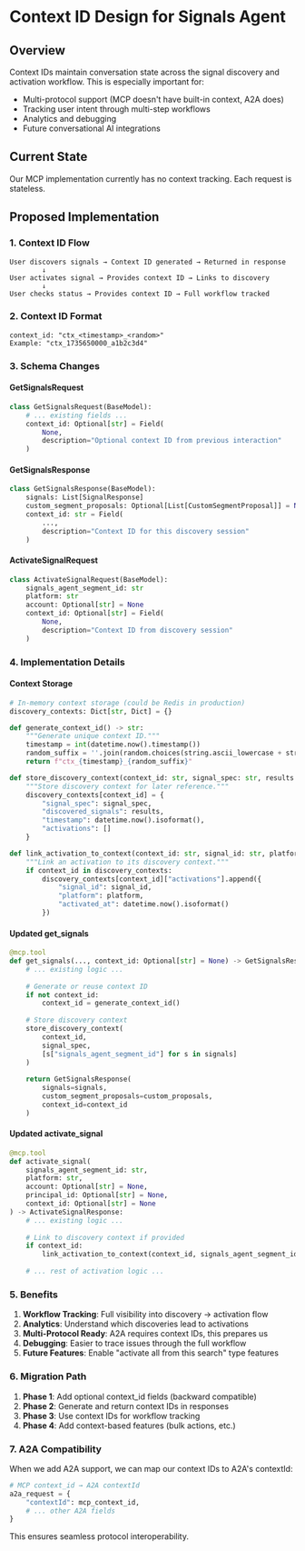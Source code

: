 # Context ID Design for Signals Agent

## Overview

Context IDs maintain conversation state across the signal discovery and activation workflow. This is especially important for:
- Multi-protocol support (MCP doesn't have built-in context, A2A does)
- Tracking user intent through multi-step workflows
- Analytics and debugging
- Future conversational AI integrations

## Current State

Our MCP implementation currently has no context tracking. Each request is stateless.

## Proposed Implementation

### 1. Context ID Flow

```
User discovers signals → Context ID generated → Returned in response
        ↓
User activates signal → Provides context ID → Links to discovery
        ↓
User checks status → Provides context ID → Full workflow tracked
```

### 2. Context ID Format

```
context_id: "ctx_<timestamp>_<random>"
Example: "ctx_1735650000_a1b2c3d4"
```

### 3. Schema Changes

#### GetSignalsRequest
```python
class GetSignalsRequest(BaseModel):
    # ... existing fields ...
    context_id: Optional[str] = Field(
        None,
        description="Optional context ID from previous interaction"
    )
```

#### GetSignalsResponse
```python
class GetSignalsResponse(BaseModel):
    signals: List[SignalResponse]
    custom_segment_proposals: Optional[List[CustomSegmentProposal]] = None
    context_id: str = Field(
        ...,
        description="Context ID for this discovery session"
    )
```

#### ActivateSignalRequest
```python
class ActivateSignalRequest(BaseModel):
    signals_agent_segment_id: str
    platform: str
    account: Optional[str] = None
    context_id: Optional[str] = Field(
        None,
        description="Context ID from discovery session"
    )
```

### 4. Implementation Details

#### Context Storage
```python
# In-memory context storage (could be Redis in production)
discovery_contexts: Dict[str, Dict] = {}

def generate_context_id() -> str:
    """Generate unique context ID."""
    timestamp = int(datetime.now().timestamp())
    random_suffix = ''.join(random.choices(string.ascii_lowercase + string.digits, k=8))
    return f"ctx_{timestamp}_{random_suffix}"

def store_discovery_context(context_id: str, signal_spec: str, results: List[str]):
    """Store discovery context for later reference."""
    discovery_contexts[context_id] = {
        "signal_spec": signal_spec,
        "discovered_signals": results,
        "timestamp": datetime.now().isoformat(),
        "activations": []
    }

def link_activation_to_context(context_id: str, signal_id: str, platform: str):
    """Link an activation to its discovery context."""
    if context_id in discovery_contexts:
        discovery_contexts[context_id]["activations"].append({
            "signal_id": signal_id,
            "platform": platform,
            "activated_at": datetime.now().isoformat()
        })
```

#### Updated get_signals
```python
@mcp.tool
def get_signals(..., context_id: Optional[str] = None) -> GetSignalsResponse:
    # ... existing logic ...
    
    # Generate or reuse context ID
    if not context_id:
        context_id = generate_context_id()
    
    # Store discovery context
    store_discovery_context(
        context_id,
        signal_spec,
        [s["signals_agent_segment_id"] for s in signals]
    )
    
    return GetSignalsResponse(
        signals=signals,
        custom_segment_proposals=custom_proposals,
        context_id=context_id
    )
```

#### Updated activate_signal
```python
@mcp.tool
def activate_signal(
    signals_agent_segment_id: str,
    platform: str,
    account: Optional[str] = None,
    principal_id: Optional[str] = None,
    context_id: Optional[str] = None
) -> ActivateSignalResponse:
    # ... existing logic ...
    
    # Link to discovery context if provided
    if context_id:
        link_activation_to_context(context_id, signals_agent_segment_id, platform)
    
    # ... rest of activation logic ...
```

### 5. Benefits

1. **Workflow Tracking**: Full visibility into discovery → activation flow
2. **Analytics**: Understand which discoveries lead to activations
3. **Multi-Protocol Ready**: A2A requires context IDs, this prepares us
4. **Debugging**: Easier to trace issues through the full workflow
5. **Future Features**: Enable "activate all from this search" type features

### 6. Migration Path

1. **Phase 1**: Add optional context_id fields (backward compatible)
2. **Phase 2**: Generate and return context IDs in responses
3. **Phase 3**: Use context IDs for workflow tracking
4. **Phase 4**: Add context-based features (bulk actions, etc.)

### 7. A2A Compatibility

When we add A2A support, we can map our context IDs to A2A's contextId:
```python
# MCP context_id → A2A contextId
a2a_request = {
    "contextId": mcp_context_id,
    # ... other A2A fields
}
```

This ensures seamless protocol interoperability.